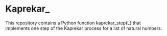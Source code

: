 # Kaprekar_
This repository contains a Python function kaprekar_step(L) that implements one step of the Kaprekar process for a list of natural numbers.
